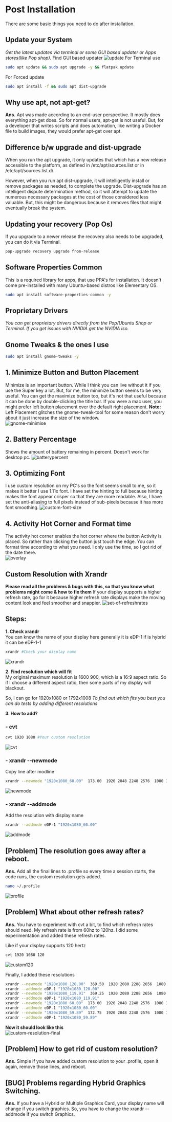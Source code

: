 # Post Installation
There are some basic things you need to do after installation.

## Update your System
*Get the latest updates via terminal or some GUI based updater or Apps stores(like Pop shop).* 
Find GUI based updater 
![update](https://i.imgur.com/NvDMCzl.png) 
For Terminal use
```bash
sudo apt update && sudo apt upgrade -y && flatpak update
```
For Forced update
```bash
sudo apt install -f && sudo apt dist-upgrade
```
## Why use apt, not apt-get?
**Ans.** Apt was made according to an end-user perspective. It mostly does everything apt-get does. So for normal users, apt-get is not useful. But, for a developer that writes scripts and does automation, like writing a Docker file to build images, they would prefer apt-get over apt.

## Difference b/w upgrade and dist-upgrade
When you run the apt upgrade, it only updates that which has a new release accessible to the platform, as defined in /etc/apt/sources.list or in /etc/apt/sources.list.d/.  

However, when you run apt dist-upgrade, it will intelligently install or remove packages as needed, to complete the upgrade. Dist-upgrade has an intelligent dispute determination method, so it will attempt to update the numerous necessary packages at the cost of those considered less valuable. But, this might be dangerous because it removes files that might eventually break the system.

## Updating your recovery (Pop Os)
If you upgrade to a newer release the recovery also needs to be upgraded, you can do it via Terminal. 
```bash
pop-upgrade recovery upgrade from-release
```

## Software Properties Common
This is a required library for apps, that use PPA's for installation. It doesn't come pre-installed with many Ubuntu-based distros like Elementary OS.
```bash
sudo apt install software-properties-common -y
```

## Proprietary Drivers
*You can get proprietary drivers directly from the Pop/Ubuntu Shop or Terminal.* 
*If you get issues with NVIDIA get the NVIDIA iso.*

## Gnome Tweaks & the ones I use
```bash
sudo apt install gnome-tweaks -y
```

## 1. Minimize Button and Button Placement
Minimize is an important button. While I think you can live without it if you use the Super key a lot. But, for me, the minimize button seems to be very useful. 
You can get the maximize button too, but it's not that useful because it can be done by double-clicking the title bar.
If you were a mac user, you might prefer left button placement over the default right placement. 
**Note:** Left Placement glitches the gnome-tweak-tool for some reason don't worry about it just increase the size of the window.  
![gnome-minimise](https://i.imgur.com/9o78EMM.png)
## 2. Battery Percentage
Shows the amount of battery remaining in percent. Doesn't work for desktop pc. 
![batterypercent](https://i.imgur.com/6svaFEQ.png)
## 3. Optimizing Font
I use custom resolution on my PC's so the font seems small to me, so it makes it better I use 1.11x font. I have set the hinting to full because hinting makes the font appear crisper so that they are more readable. Also, I have set the anti-aliasing to full pixels instead of sub-pixels because it has more font smoothing. 
![custom-font-size](https://i.imgur.com/yjks4Of.png) 
## 4. Activity Hot Corner and Format time
The activity hot corner enables the hot corner where the button Activity is placed. So rather than clicking the button just touch the edge. 
You can format time according to what you need. I only use the time, so I got rid of the date there.  
![overlay](https://i.imgur.com/xfprNhY.png)  

## Custom Resolution with Xrandr
**Please read all the problems & bugs with this, so that you know what problems might come & how to fix them** 
If your display supports a higher refresh rate, go for it because higher refresh rate displays make the moving content look and feel smoother and snappier. 
![set-of-refreshrates](https://i.imgur.com/NQrnAYo.png)

## Steps:
**1. Check xrandr**  
You can know the name of your display here generally it is eDP-1 if is hybrid it can be eDP-1-1 
```bash
xrandr #Check your display name
```
![xrandr](https://i.imgur.com/QOM3hBH.png)
 
**2. Find resolution which will fit**  
My original maximum resolution is 1600 900, which is a 16:9 aspect ratio. So if I choose a different aspect ratio, then some parts of my display will blackout. 

So, I can go for 1920x1080 or 1792x1008 
*To find out which fits you best you can do tests by adding different resolutions*
 

**3. How to add?**
### - cvt
```bash
cvt 1920 1080 #Your custom resolution
```
![cvt](https://i.imgur.com/7c6eZNt.png)
### - xrandr --newmode
Copy line after modline
```bash
xrandr --newmode "1920x1080_60.00"  173.00  1920 2048 2248 2576  1080 1083 1088 1120 -hsync +vsync
```
![newmode](https://i.imgur.com/6vKmqCP.png)
### - xrandr --addmode
Add the resolution with display name
```bash
xrandr --addmode eDP-1 "1920x1080_60.00"
```
![addmode](https://i.imgur.com/OjG2SuT.png)

## [Problem] The resolution goes away after a reboot.
**Ans.** Add all the final lines to .profile so every time a session starts, the code runs, the custom resolution gets added.
```bash
nano ~/.profile
```
![profile](https://i.imgur.com/0IZ7glD.png)

## [Problem] What about other refresh rates? 
**Ans.** You have to experiment with cvt a bit, to find which refresh rates should need. My refresh rate is from 60hz to 120hz. I did some experimentation and added these refresh rates. 

Like if your display supports 120 hertz
```bash
cvt 1920 1080 120
```
![custom120](https://i.imgur.com/XzPRUoZ.png)

Finally, I added these resolutions
```bash
xrandr --newmode "1920x1080_120.00"  369.50  1920 2080 2288 2656  1080 1083 1088 1160 -hsync +vsync
xrandr --addmode eDP-1 "1920x1080_120.00"
xrandr --newmode "1920x1080_119.91"  369.25  1920 2080 2288 2656  1080 1083 1088 1160 -hsync +vsync
xrandr --addmode eDP-1 "1920x1080_119.91"
xrandr --newmode "1920x1080_60.00"  173.00  1920 2048 2248 2576  1080 1083 1088 1120 -hsync +vsync
xrandr --addmode eDP-1 "1920x1080_60.00"
xrandr --newmode "1920x1080_59.89"  172.75  1920 2048 2248 2576  1080 1083 1088 1120 -hsync +vsync
xrandr --addmode eDP-1 "1920x1080_59.89"
```

**Now it should look like this**  
![custom-resolution-final](https://i.imgur.com/8xftL67.png)

## [Problem] How to get rid of custom resolution?
**Ans.** Simple if you have added custom resolution to your .profile, open it again, remove those lines, and reboot.

## [BUG] Problems regarding Hybrid Graphics Switching.
**Ans.** If you have a Hybrid or Multiple Graphics Card, your display name will change if you switch graphics. So, you have to change the xrandr --addmode <displayname> if you switch Graphics.
